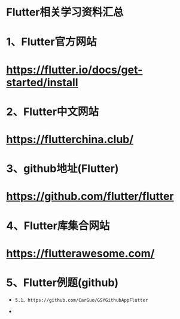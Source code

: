 # Flutter相关学习资料汇总

# 1、Flutter官方网站
# https://flutter.io/docs/get-started/install

# 2、Flutter中文网站
# https://flutterchina.club/

# 3、github地址(Flutter)
# https://github.com/flutter/flutter
# 4、Flutter库集合网站
# https://flutterawesome.com/
# 5、Flutter例题(github)
*     5.1、https://github.com/CarGuo/GSYGithubAppFlutter   
*       



